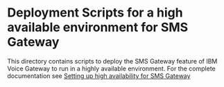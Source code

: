 # Deployment Scripts for a high available environment for SMS Gateway

This directory contains scripts to deploy the SMS Gateway feature of IBM Voice Gateway to run in a highly available environment. For the complete documentation see [Setting up high availability for SMS Gateway](https://www.ibm.com/support/knowledgecenter/SS4U29/sms_ha.html)
